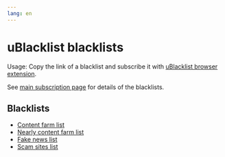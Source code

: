 ```yaml
---
lang: en
---
```

uBlacklist blacklists
=====================

Usage: Copy the link of a blacklist and subscribe it with [uBlacklist browser extension](https://iorate.github.io/ublacklist/docs).

See [main subscription page](./subscriptions) for details of the blacklists.

## Blacklists
* [Content farm list](../files/blocklist-ublacklist/content-farms.txt)
* [Nearly content farm list](../files/blocklist-ublacklist/nearly-content-farms.txt)
* [Fake news list](../files/blocklist-ublacklist/fake-news.txt)
* [Scam sites list](../files/blocklist-ublacklist/scam-sites.txt)
